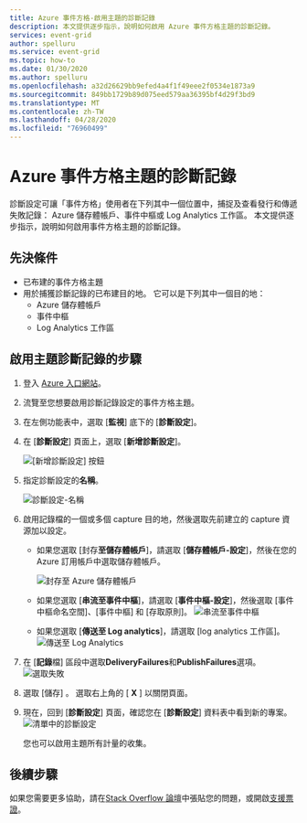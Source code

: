 ```yaml
---
title: Azure 事件方格-啟用主題的診斷記錄
description: 本文提供逐步指示，說明如何啟用 Azure 事件方格主題的診斷記錄。
services: event-grid
author: spelluru
ms.service: event-grid
ms.topic: how-to
ms.date: 01/30/2020
ms.author: spelluru
ms.openlocfilehash: a32d26629bb9efed4a4f1f49eee2f0534e1873a9
ms.sourcegitcommit: 849bb1729b89d075eed579aa36395bf4d29f3bd9
ms.translationtype: MT
ms.contentlocale: zh-TW
ms.lasthandoff: 04/28/2020
ms.locfileid: "76960499"
---
```

#  <a name="diagnostic-logs-for-an-azure-event-grid-topic"></a>Azure 事件方格主題的診斷記錄
診斷設定可讓「事件方格」使用者在下列其中一個位置中，捕捉及查看發行和傳遞失敗記錄： Azure 儲存體帳戶、事件中樞或 Log Analytics 工作區。 本文提供逐步指示，說明如何啟用事件方格主題的診斷記錄。

## <a name="prerequisites"></a>先決條件

- 已布建的事件方格主題
- 用於捕獲診斷記錄的已布建目的地。 它可以是下列其中一個目的地：
    - Azure 儲存體帳戶
    - 事件中樞
    - Log Analytics 工作區


## <a name="steps-for-enabling-diagnostic-logs-for-a-topic"></a>啟用主題診斷記錄的步驟

1. 登入 [Azure 入口網站](https://portal.azure.com)。
2. 流覽至您想要啟用診斷記錄設定的事件方格主題。 
3. 在左側功能表中，選取 [**監視**] 底下的 [**診斷設定**]。
4. 在 [**診斷設定**] 頁面上，選取 [**新增診斷設定**]。 
    
    ![[新增診斷設定] 按鈕](./media/enable-diagnostic-logs-topic/diagnostic-settings-add.png)
5. 指定診斷設定的**名稱**。 

    ![診斷設定-名稱](./media/enable-diagnostic-logs-topic/diagnostic-settings-name.png)     
6. 啟用記錄檔的一個或多個 capture 目的地，然後選取先前建立的 capture 資源加以設定。 
    - 如果您選取 [封存**至儲存體帳戶**]，請選取 [**儲存體帳戶-設定**]，然後在您的 Azure 訂用帳戶中選取儲存體帳戶。 

        ![封存至 Azure 儲存體帳戶](./media/enable-diagnostic-logs-topic/archive-storage.png)
    - 如果您選取 [**串流至事件中樞**]，請選取 [**事件中樞-設定**]，然後選取 [事件中樞命名空間]、[事件中樞] 和 [存取原則]。 
        ![串流至事件中樞](./media/enable-diagnostic-logs-topic/archive-event-hub.png)
    - 如果您選取 [**傳送至 Log analytics**]，請選取 [log analytics 工作區]。
        ![傳送至 Log Analytics](./media/enable-diagnostic-logs-topic/send-log-analytics.png)
7. 在 [**記錄**檔] 區段中選取**DeliveryFailures**和**PublishFailures**選項。 
    ![選取失敗](./media/enable-diagnostic-logs-topic/log-failures.png)
8. 選取 [儲存]  。 選取右上角的 [ **X** ] 以關閉頁面。 
9. 現在，回到 [**診斷設定**] 頁面，確認您在 [**診斷設定**] 資料表中看到新的專案。 
    ![清單中的診斷設定](./media/enable-diagnostic-logs-topic/diagnostic-setting-list.png)

     您也可以啟用主題所有計量的收集。 

## <a name="next-steps"></a>後續步驟
如果您需要更多協助，請在[Stack Overflow 論壇](https://stackoverflow.com/questions/tagged/azure-eventgrid)中張貼您的問題，或開啟[支援票證](https://azure.microsoft.com/support/options/)。 
